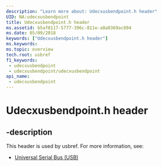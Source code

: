 ```yaml
---
description: "Learn more about: Udecxusbendpoint.h header"
UID: NA:udecxusbendpoint
title: Udecxusbendpoint.h header
ms.assetid: b5af0117-5777-396c-811e-a8a0369ac894
ms.date: 05/09/2018
keywords: ["Udecxusbendpoint.h header"]
ms.keywords: 
ms.topic: overview
tech.root: usbref
f1_keywords:
 - udecxusbendpoint
 - udecxusbendpoint/udecxusbendpoint
api_name:
 - udecxusbendpoint
---
```


# Udecxusbendpoint.h header


## -description

This header is used by usbref. For more information, see:

- [Universal Serial Bus (USB)](../_usbref/index.md)

